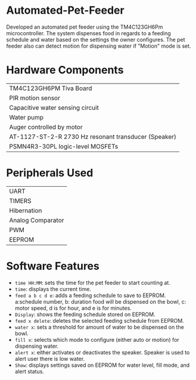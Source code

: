 # Automated-Pet-Feeder
Developed an automated pet feeder using the TM4C123GH6Pm microcontroller. The system dispenses food in regards to a feeding schedule and water based on the settings the owner configures. The pet feeder also can detect motion for dispensing water if "Motion" mode is set.

# Hardware Components
|                                                    |
|----------------------------------------------------|
|TM4C123GH6PM Tiva Board|
|PIR motion sensor|
|Capacitive water sensing circuit|
|Water pump|
|Auger controlled by motor|
|AT-1127-ST-2-R 2730 Hz resonant transducer (Speaker)|
|PSMN4R3-30PL logic-level MOSFETs|

# Peripherals Used
|                   |
|-------------------|
| UART |
| TIMERS |
| Hibernation |
| Analog Comparator |
| PWM |
| EEPROM |

# Software Features
* `time HH:MM`: sets the time for the pet feeder to start counting at.
* `time`: displays the current time.
* `feed a b c d e`: adds a feeding schedule to save to EEPROM. a:schedule number, b: duration food will be dispensed on the bowl, c: motor speed, d is for hour, and e is for minutes.
* `Display`: shows the feeding schedule stored on EEPROM.
* `feed x delete`: deletes the selected feeding schedule from EEPROM.
* `water x`: sets a threshold for amount of water to be dispensed on the bowl.
* `fill x`: selects which mode to configure (either auto or motion) for dispensing water.
* `alert x`: either activates or deactivates the speaker. Speaker is used to alert user there is low water.
* `Show`: displays settings saved on EEPROM for water level, fill mode, and alert status.  
